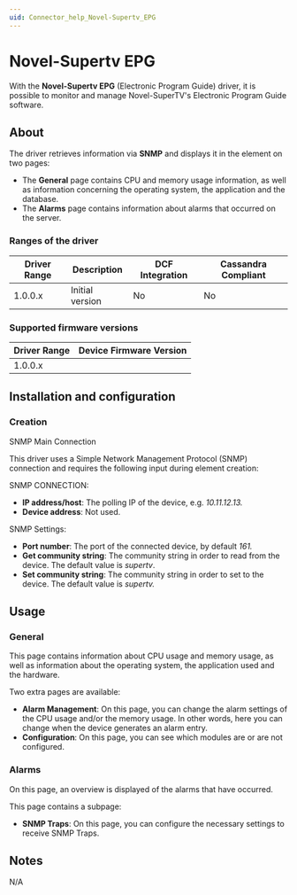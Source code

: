 ```yaml
---
uid: Connector_help_Novel-Supertv_EPG
---
```


# Novel-Supertv EPG

With the **Novel-Supertv EPG** (Electronic Program Guide) driver, it is possible to monitor and manage Novel-SuperTV's Electronic Program Guide software.

## About

The driver retrieves information via **SNMP** and displays it in the element on two pages:

- The **General** page contains CPU and memory usage information, as well as information concerning the operating system, the application and the database.
- The **Alarms** page contains information about alarms that occurred on the server.

### Ranges of the driver

| **Driver Range** | **Description** | **DCF Integration** | **Cassandra Compliant** |
|------------------|-----------------|---------------------|-------------------------|
| 1.0.0.x          | Initial version | No                  | No                      |

### Supported firmware versions

| **Driver Range** | **Device Firmware Version** |
|------------------|-----------------------------|
| 1.0.0.x          |                             |

## Installation and configuration

### Creation

SNMP Main Connection

This driver uses a Simple Network Management Protocol (SNMP) connection and requires the following input during element creation:

SNMP CONNECTION:

- **IP address/host**: The polling IP of the device, e.g. *10.11.12.13.*
- **Device address**: Not used.

SNMP Settings:

- **Port number**: The port of the connected device, by default *161.*
- **Get community string**: The community string in order to read from the device. The default value is *supertv*.
- **Set community string**: The community string in order to set to the device. The default value is *supertv.*

## Usage

### General

This page contains information about CPU usage and memory usage, as well as information about the operating system, the application used and the hardware.

Two extra pages are available:

- **Alarm Management**: On this page, you can change the alarm settings of the CPU usage and/or the memory usage. In other words, here you can change when the device generates an alarm entry.
- **Configuration**: On this page, you can see which modules are or are not configured.

### Alarms

On this page, an overview is displayed of the alarms that have occurred.

This page contains a subpage:

- **SNMP Traps**: On this page, you can configure the necessary settings to receive SNMP Traps.

## Notes

N/A
